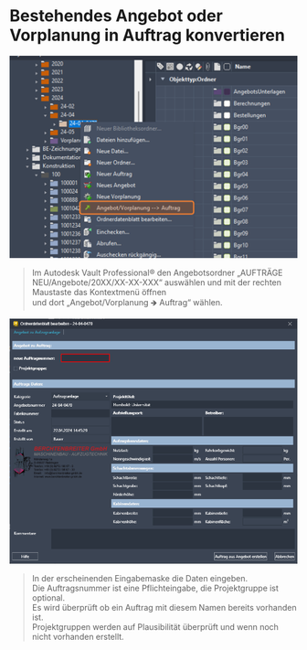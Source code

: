 # Bestehendes Angebot oder Vorplanung in Auftrag konvertieren

![image](/LiftDataManager/Docs/HelpImages/image11.png)  

>Im Autodesk Vault Professional® den Angebotsordner „AUFTRÄGE NEU/Angebote/20XX/XX-XX-XXX“ auswählen und mit der rechten Maustaste das Kontextmenü öffnen  
>und dort „Angebot/Vorplanung 🡺 Auftrag“ wählen.  

![image](/LiftDataManager/Docs/HelpImages/image10.png)  

>In der erscheinenden Eingabemaske die Daten eingeben.  
>Die Auftragsnummer ist eine Pflichteingabe, die Projektgruppe ist optional.  
>Es wird überprüft ob ein Auftrag mit diesem Namen bereits vorhanden ist.  
>Projektgruppen werden auf Plausibilität überprüft und wenn noch nicht vorhanden erstellt.
